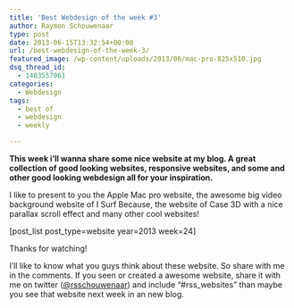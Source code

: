 ```yaml
---
title: 'Best Webdesign of the week #3'
author: Raymon Schouwenaar
type: post
date: 2013-06-15T13:32:54+00:00
url: /best-webdesign-of-the-week-3/
featured_image: /wp-content/uploads/2013/06/mac-pro-825x510.jpg
dsq_thread_id:
  - 1403557061
categories:
  - Webdesign
tags:
  - best of
  - webdesign
  - weekly

---
```

**This week i’ll wanna share some nice website at my blog. A great collection of good looking websites, responsive websites, and some and other good looking webdesign all for your inspiration.**

I like to present to you the Apple Mac pro website, the awesome big video background website of I Surf Because, the website of Case 3D with a nice parallax scroll effect and many other cool websites!

[post\_list post\_type=website year=2013 week=24]

Thanks for watching!

I’ll like to know what you guys think about these website. So share with me in the comments. If you seen or created a awesome website, share it with me on twitter (<a title="Raymon Schouwenaar twitter" href="https://twitter.com/#!/rsschouwenaar" target="_blank">@rsschouwenaar</a>) and include “#rss_websites” than maybe you see that website next week in an new blog.